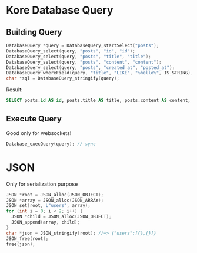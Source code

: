 # Kore Database Query

## Building Query

```cpp
DatabaseQuery *query = DatabaseQuery_startSelect("posts");
DatabaseQuery_select(query, "posts", "id", "id");
DatabaseQuery_select(query, "posts", "title", "title");
DatabaseQuery_select(query, "posts", "content", "content");
DatabaseQuery_select(query, "posts", "created_at", "posted_at");
DatabaseQuery_whereField(query, "title", "LIKE", "%hello%", IS_STRING);
char *sql = DatabaseQuery_stringify(query);
```

Result:

```sql
SELECT posts.id AS id, posts.title AS title, posts.content AS content, posts.created_at AS since_at FROM posts WHERE title LIKE '%hello%';
```

## Execute Query

Good only for websockets!

```cpp
Database_execQuery(query); // sync
```

# JSON

Only for serialization purpose

```cpp
JSON *root = JSON_alloc(JSON_OBJECT);
JSON *array = JSON_alloc(JSON_ARRAY);
JSON_set(root, L"users", array);
for (int i = 0; i < 2; i++) {
  JSON *child = JSON_alloc(JSON_OBJECT);
  JSON_append(array, child);
}
char *json = JSON_stringify(root); //=> {"users":[{},{}]}
JSON_free(root);
free(json);
```